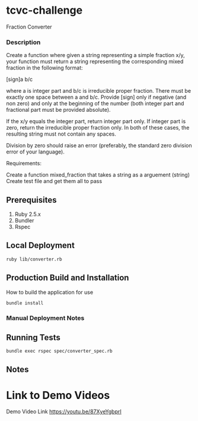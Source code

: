 # tcvc-challenge

Fraction Converter

### Description

Create a function where given a string representing a simple fraction x/y, your function must return a string representing the corresponding mixed fraction in the following format:

[sign]a b/c

where a is integer part and b/c is irreducible proper fraction. There must be exactly one space between a and b/c. Provide [sign] only if negative (and non zero) and only at the beginning of the number (both integer part and fractional part must be provided absolute).

If the x/y equals the integer part, return integer part only. If integer part is zero, return the irreducible proper fraction only. In both of these cases, the resulting string must not contain any spaces.

Division by zero should raise an error (preferably, the standard zero division error of your language).

Requirements:

Create a function mixed_fraction that takes a string as a arguement (string)
Create test file and get them all to pass

## Prerequisites

1. Ruby 2.5.x
2. Bundler
3. Rspec

## Local Deployment

```bash
ruby lib/converter.rb
```

## Production Build and Installation

How to build the application for use

```bash
bundle install
```

### Manual Deployment Notes


## Running Tests

```bash
bundle exec rspec spec/converter_spec.rb
```

## Notes

# Link to Demo Videos

Demo Video Link
https://youtu.be/87XyeYgbprI
